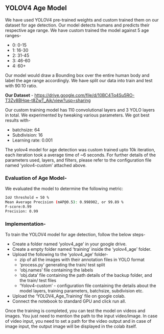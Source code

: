 
<!-- GETTING STARTED -->
## YOLOV4 Age Model

We have used YOLOV4 pre-trained weights and custom trained them on our dataset for age detection. Our model detects humans and predicts their respective age range. We have custom trained the model against 5 age ranges-
* 0: 0-15
* 1: 16-30
* 2: 31-45
* 3: 46-60
* 4: 60+
 
Our model would draw a Bounding box over the entire human body and label the age range accordingly. We have split our data into train and test with 90:10 ratio. 
 
**Our Dataset** - https://drive.google.com/file/d/10BC4Tq4Su5RO-T3Zv8BHqe-t8ZwT_Ajk/view?usp=sharing
 
Our custom training model has 110 convolutional layers and 3 YOLO layers in total. We experimented by tweaking various parameters. We got best results with-
* batchsize: 64
* Subdivision: 16
* Learning rate: 0.001

The yolov4 model for age detection was custom trained upto 10k iteration, each iteration took a average time of ~6 seconds. For further details of the parameters used, layers, and filters,  please refer to the configuration file named ‘yolov4-custom’ attached above. 
 
### Evaluation of Age Model-
We evaluated the model to determine the following metric:
 ```sh
IoU threshold = 50 %
Mean Average Precision (mAP@0.5): 0.998902, or 99.89 %
F-score:0.99
Precision: 0.99
 ```


### Implementation-

To train the YOLOV4 model for age detection, follow the below steps-
* Create a folder named ‘yolov4_age’ in your google drive.
* Create a empty folder named ‘training’ inside the ‘yolov4_age’ folder.
* Upload the following to the ‘yolov4_age’ folder-
  *  zip of all the images with their annotation files in YOLO format 
  * ‘process.py’ generating the train/ test split 
  * ‘obj.names’ file containing the labels 
  * ‘obj.data’ file containing the path details of the backup folder, and the train/ test files  
  * ‘Yolov4-custom’ - configuration file containing the details about the model layers, training parameters, batchsize, subdivision etc.
* Upload the ‘YOLOV4_Age_Training’ file on google colab.
* Connect the notebook to standard GPU and click run all. 

Once the training is completed, you can test the model on videos and images. You just need to mention the path to the input video/image. In case of video input, you need to set a path for the video output and in case of image input, the output image will be displayed in the colab itself. 
